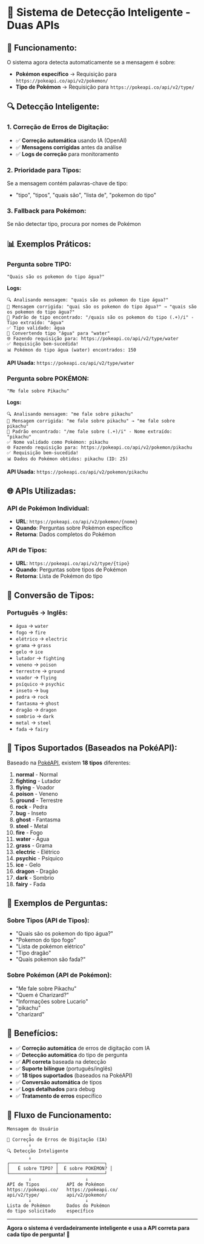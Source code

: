 # 🔄 Sistema de Detecção Inteligente - Duas APIs

## 🎯 **Funcionamento:**

O sistema agora detecta automaticamente se a mensagem é sobre:
- **Pokémon específico** → Requisição para `https://pokeapi.co/api/v2/pokemon/`
- **Tipo de Pokémon** → Requisição para `https://pokeapi.co/api/v2/type/`

## 🔍 **Detecção Inteligente:**

### **1. Correção de Erros de Digitação:**
- ✅ **Correção automática** usando IA (OpenAI)
- ✅ **Mensagens corrigidas** antes da análise
- ✅ **Logs de correção** para monitoramento

### **2. Prioridade para Tipos:**
Se a mensagem contém palavras-chave de tipo:
- "tipo", "tipos", "quais são", "lista de", "pokemon do tipo"

### **3. Fallback para Pokémon:**
Se não detectar tipo, procura por nomes de Pokémon

## 📊 **Exemplos Práticos:**

### **Pergunta sobre TIPO:**
```
"Quais são os pokemon do tipo água?"
```

**Logs:**
```
🔍 Analisando mensagem: "quais são os pokemon do tipo água?"
🔧 Mensagem corrigida: "quai são os pokemon do tipo água?" → "quais são os pokemon do tipo água?"
🎯 Padrão de tipo encontrado: "/quais são os pokemon do tipo (.+)/i" - Tipo extraído: "água"
✅ Tipo validado: água
🔄 Convertendo tipo "água" para "water"
🌐 Fazendo requisição para: https://pokeapi.co/api/v2/type/water
✅ Requisição bem-sucedida!
📊 Pokémon do tipo água (water) encontrados: 150
```

**API Usada:** `https://pokeapi.co/api/v2/type/water`

### **Pergunta sobre POKÉMON:**
```
"Me fale sobre Pikachu"
```

**Logs:**
```
🔍 Analisando mensagem: "me fale sobre pikachu"
🔧 Mensagem corrigida: "me fale sobre pikachu" → "me fale sobre pikachu"
🎯 Padrão encontrado: "/me fale sobre (.+)/i" - Nome extraído: "pikachu"
✅ Nome validado como Pokémon: pikachu
🌐 Fazendo requisição para: https://pokeapi.co/api/v2/pokemon/pikachu
✅ Requisição bem-sucedida!
📊 Dados do Pokémon obtidos: pikachu (ID: 25)
```

**API Usada:** `https://pokeapi.co/api/v2/pokemon/pikachu`

## 🌐 **APIs Utilizadas:**

### **API de Pokémon Individual:**
- **URL**: `https://pokeapi.co/api/v2/pokemon/{nome}`
- **Quando**: Perguntas sobre Pokémon específico
- **Retorna**: Dados completos do Pokémon

### **API de Tipos:**
- **URL**: `https://pokeapi.co/api/v2/type/{tipo}`
- **Quando**: Perguntas sobre tipos de Pokémon
- **Retorna**: Lista de Pokémon do tipo

## 🔄 **Conversão de Tipos:**

### **Português → Inglês:**
- `água` → `water`
- `fogo` → `fire`
- `elétrico` → `electric`
- `grama` → `grass`
- `gelo` → `ice`
- `lutador` → `fighting`
- `veneno` → `poison`
- `terrestre` → `ground`
- `voador` → `flying`
- `psíquico` → `psychic`
- `inseto` → `bug`
- `pedra` → `rock`
- `fantasma` → `ghost`
- `dragão` → `dragon`
- `sombrio` → `dark`
- `metal` → `steel`
- `fada` → `fairy`

## 📝 **Tipos Suportados (Baseados na PokéAPI):**

Baseado na [PokéAPI](https://pokeapi.co/api/v2/type/), existem **18 tipos** diferentes:

1. **normal** - Normal
2. **fighting** - Lutador
3. **flying** - Voador
4. **poison** - Veneno
5. **ground** - Terrestre
6. **rock** - Pedra
7. **bug** - Inseto
8. **ghost** - Fantasma
9. **steel** - Metal
10. **fire** - Fogo
11. **water** - Água
12. **grass** - Grama
13. **electric** - Elétrico
14. **psychic** - Psíquico
15. **ice** - Gelo
16. **dragon** - Dragão
17. **dark** - Sombrio
18. **fairy** - Fada

## 🎯 **Exemplos de Perguntas:**

### **Sobre Tipos (API de Tipos):**
- "Quais são os pokemon do tipo água?"
- "Pokemon do tipo fogo"
- "Lista de pokémon elétrico"
- "Tipo dragão"
- "Quais pokemon são fada?"

### **Sobre Pokémon (API de Pokémon):**
- "Me fale sobre Pikachu"
- "Quem é Charizard?"
- "Informações sobre Lucario"
- "pikachu"
- "charizard"

## 🚀 **Benefícios:**

- ✅ **Correção automática** de erros de digitação com IA
- ✅ **Detecção automática** do tipo de pergunta
- ✅ **API correta** baseada na detecção
- ✅ **Suporte bilíngue** (português/inglês)
- ✅ **18 tipos suportados** (baseados na PokéAPI)
- ✅ **Conversão automática** de tipos
- ✅ **Logs detalhados** para debug
- ✅ **Tratamento de erros** específico

## 🔧 **Fluxo de Funcionamento:**

```
Mensagem do Usuário
        ↓
🔧 Correção de Erros de Digitação (IA)
        ↓
🔍 Detecção Inteligente
        ↓
┌─────────────────┬─────────────────┐
│   É sobre TIPO? │  É sobre POKÉMON? │
└─────────────────┴─────────────────┘
        ↓                    ↓
API de Tipos          API de Pokémon
https://pokeapi.co/   https://pokeapi.co/
api/v2/type/          api/v2/pokemon/
        ↓                    ↓
Lista de Pokémon      Dados do Pokémon
do tipo solicitado    específico
```

---

**Agora o sistema é verdadeiramente inteligente e usa a API correta para cada tipo de pergunta! 🎉**
